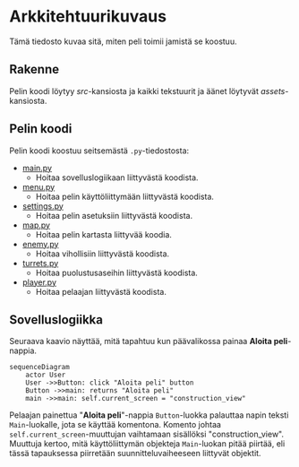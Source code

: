 # Arkkitehtuurikuvaus
Tämä tiedosto kuvaa sitä, miten peli toimii jamistä se koostuu.

## Rakenne
Pelin koodi löytyy *src*-kansiosta ja kaikki tekstuurit ja äänet löytyvät *assets*-kansiosta.

## Pelin koodi
Pelin koodi koostuu seitsemästä `.py`-tiedostosta:
- [main.py](https://github.com/danttu/ot-harjoitustyo/blob/main/harjoitustyo/src/main.py)
  - Hoitaa sovelluslogiikaan liittyvästä koodista.
- [menu.py](https://github.com/danttu/ot-harjoitustyo/blob/main/harjoitustyo/src/menu.py)
  - Hoitaa pelin käyttöliittymään liittyvästä koodista.
- [settings.py](https://github.com/danttu/ot-harjoitustyo/blob/main/harjoitustyo/src/settings.py)
  - Hoitaa pelin asetuksiin liittyvästä koodista.
- [map.py](https://github.com/danttu/ot-harjoitustyo/blob/main/harjoitustyo/src/map.py)
  - Hoitaa pelin kartasta liittyvää koodia.
- [enemy.py](https://github.com/danttu/ot-harjoitustyo/blob/main/harjoitustyo/src/enemy.py)
  - Hoitaa vihollisiin liittyvästä koodista.
- [turrets.py](https://github.com/danttu/ot-harjoitustyo/blob/main/harjoitustyo/src/turrets.py)
  - Hoitaa puolustusaseihin liittyvästä koodista.
- [player.py](https://github.com/danttu/ot-harjoitustyo/blob/main/harjoitustyo/src/player.py)
  - Hoitaa pelaajan liittyvästä koodista.

## Sovelluslogiikka
Seuraava kaavio näyttää, mitä tapahtuu kun päävalikossa painaa **Aloita peli**-nappia.
```mermaid
sequenceDiagram
    actor User
    User ->>Button: click "Aloita peli" button
    Button ->>main: returns "Aloita peli"
    main ->>main: self.current_screen = "construction_view"
```
Pelaajan painettua "**Aloita peli**"-nappia `Button`-luokka palauttaa napin teksti `Main`-luokalle, jota se käyttää komentona.
Komento johtaa `self.current_screen`-muuttujan vaihtamaan sisällöksi "construction_view". Muuttuja kertoo, mitä käyttöliittymän objekteja
`Main`-luokan pitää piirtää, eli tässä tapauksessa piirretään suunnitteluvaiheeseen liittyvät objektit.
